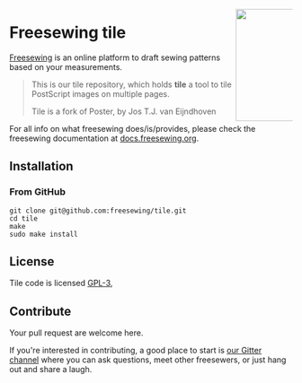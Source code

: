 <a href="https://freesewing.org/"><img src="https://freesewing.org/img/logo/logo-black.svg" align="right" width=200 style="max-width: 20%;" /></a>

# Freesewing tile
[Freesewing](https://freesewing.org/) is an online platform to draft sewing patterns based on your measurements.

> This is our tile repository, which holds __tile__ a tool to tile PostScript images on multiple pages.
> 
> Tile is a fork of Poster, by Jos T.J. van Eijndhoven

For all info on what freesewing does/is/provides, please check the freesewing documentation at [docs.freesewing.org](https://docs.freesewing.org).

## Installation

### From GitHub
```
git clone git@github.com:freesewing/tile.git 
cd tile
make
sudo make install
```


## License
Tile code is licensed [GPL-3](https://www.gnu.org/licenses/gpl-3.0.en.html), 

## Contribute

Your pull request are welcome here. 

If you're interested in contributing, a good place to start is 
[our Gitter channel](https://gitter.im/freesewing/freesewing) 
where you can ask questions, meet other freesewers, 
or just hang out and share a laugh.
